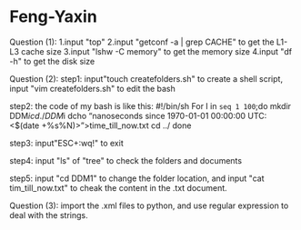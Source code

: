 # Feng-Yaxin

Question (1):
1.input "top"
2.input "getconf -a | grep CACHE" to get the L1-L3 cache size
3.input "lshw -C memory" to get the memory size
4.input "df -h" to get the disk size

Question (2):
step1: input"touch createfolders.sh" to create a shell script, input "vim createfolders.sh" to edit the bash

step2: the code of my bash is like this:
#!/bin/sh
For I in ``seq 1 100``;do
	mkdir DDM$i
	cd ./DDM$i
	dcho “nanoseconds since 1970-01-01 00:00:00 UTC:
<$(date +%s%N)>”>time_till_now.txt
	cd ../
done

step3: input"ESC+:wq!" to exit

step4: input "ls" of "tree" to check the folders and documents

step5: input "cd DDM1" to change the folder location, and input "cat tim_till_now.txt" to cheak the content in the .txt document.

Question (3):
import the .xml files to python, and use regular expression to deal with the strings.
